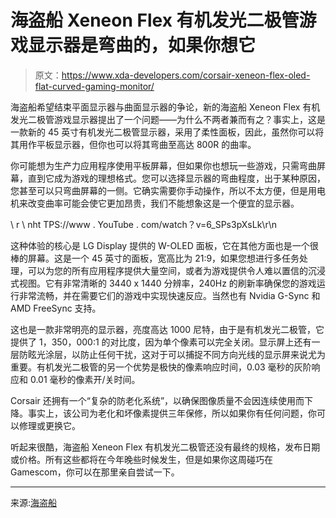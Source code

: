 # 海盗船 Xeneon Flex 有机发光二极管游戏显示器是弯曲的，如果你想它

> 原文：<https://www.xda-developers.com/corsair-xeneon-flex-oled-flat-curved-gaming-monitor/>

海盗船希望结束平面显示器与曲面显示器的争论，新的海盗船 Xeneon Flex 有机发光二极管游戏显示器提出了一个问题——为什么不两者兼而有之？事实上，这是一款新的 45 英寸有机发光二极管显示器，采用了柔性面板，因此，虽然你可以将其用作平板显示器，但你也可以将其弯曲至高达 800R 的曲率。

你可能想为生产力应用程序使用平板屏幕，但如果你也想玩一些游戏，只需弯曲屏幕，直到它成为游戏的理想格式。您可以选择显示器的弯曲程度，出于某种原因，您甚至可以只弯曲屏幕的一侧。它确实需要你手动操作，所以不太方便，但是用电机来改变曲率可能会使它更加昂贵，我们不能想象这是一个便宜的显示器。

\ r \ nht TPS://www . YouTube . com/watch？v=6_SPs3pXsLk\r\n

这种体验的核心是 LG Display 提供的 W-OLED 面板，它在其他方面也是一个很棒的屏幕。这是一个 45 英寸的面板，宽高比为 21:9，如果您想进行多任务处理，可以为您的所有应用程序提供大量空间，或者为游戏提供令人难以置信的沉浸式视图。它有非常清晰的 3440 x 1440 分辨率，240Hz 的刷新率确保您的游戏运行非常流畅，并在需要它们的游戏中实现快速反应。当然也有 Nvidia G-Sync 和 AMD FreeSync 支持。

这也是一款非常明亮的显示器，亮度高达 1000 尼特，由于是有机发光二极管，它提供了 1，350，000:1 的对比度，因为单个像素可以完全关闭。显示屏上还有一层防眩光涂层，以防止任何干扰，这对于可以捕捉不同方向光线的显示屏来说尤为重要。有机发光二极管的另一个优势是极快的像素响应时间，0.03 毫秒的灰阶响应和 0.01 毫秒的像素开/关时间。

Corsair 还拥有一个“复杂的防老化系统”，以确保图像质量不会因连续使用而下降。事实上，该公司为老化和坏像素提供三年保修，所以如果你有任何问题，你可以修理或更换它。

听起来很酷，海盗船 Xeneon Flex 有机发光二极管还没有最终的规格，发布日期或价格。所有这些都将在今年晚些时候发生，但是如果你这周碰巧在 Gamescom，你可以在那里亲自尝试一下。

* * *

来源:[海盗船](https://www.corsair.com/newsroom/press-release/set-the-curve-change-the-game-corsair-reveals-revolutionary-45in-bendable-oled-gaming-monitor)